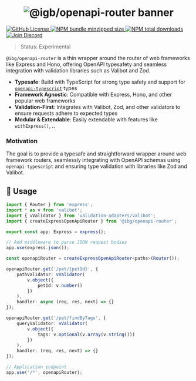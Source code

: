 <h1 align="center">
    <img src="https://raw.githubusercontent.com/inbeta-group/monorepo/develop/packages/openapi-router/.github/banner.svg" alt="@igb/openapi-router banner">
</h1>

<p align="left">
    <a href="https://github.com/inbeta-group/monorepo/blob/develop/LICENSE">
        <img src="https://img.shields.io/github/license/inbeta-group/monorepo.svg?label=license&style=flat&colorA=293140&colorB=F0E81A" alt="GitHub License"/>
    </a>
    <a href="https://www.npmjs.com/package/@igb/openapi-router">
        <img src="https://img.shields.io/bundlephobia/minzip/@igb/openapi-router.svg?label=minzipped%20size&style=flat&colorA=293140&colorB=F0E81A" alt="NPM bundle minzipped size"/>
    </a>
    <a href="https://www.npmjs.com/package/@igb/openapi-router">
        <img src="https://img.shields.io/npm/dt/@igb/openapi-router.svg?label=downloads&style=flat&colorA=293140&colorB=F0E81A" alt="NPM total downloads"/>
    </a>
    <a href="https://dyn.art/s/discord/?source=inbeta-group-readme">
        <img src="https://img.shields.io/discord/795291052897992724.svg?label=&logo=discord&logoColor=000000&color=293140&labelColor=F0E81A" alt="Join Discord"/>
    </a>
</p>

> Status: Experimental

`@ibg/openapi-router` is a thin wrapper around the router of web frameworks like Express and Hono, offering OpenAPI typesafety and seamless integration with validation libraries such as Valibot and Zod.

- **Typesafe**: Build with TypeScript for strong type safety and support for [`openapi-typescript`](https://github.com/drwpow/openapi-typescript) types
- **Framework Agnostic**: Compatible with Express, Hono, and other popular web frameworks
- **Validation-First**: Integrates with Valibot, Zod, and other validators to ensure requests adhere to expected types
- **Modular & Extendable**: Easily extendable with features like `withExpress()`, ..

### Motivation

The goal is to provide a typesafe and straightforward wrapper around web framework routers, seamlessly integrating with OpenAPI schemas using `openapi-typescript` and ensuring type validation with libraries like Zod and Valibot.

## 📖 Usage

```ts
import { Router } from 'express';
import * as v from 'valibot';
import { vValidator } from 'validation-adapters/valibot';
import { createExpressOpenApiRouter } from '@ibg/openapi-router';

export const app: Express = express();

// Add middleware to parse JSON request bodies
app.use(express.json());

const openapiRouter = createExpressOpenApiRouter<paths>(Router());

openapiRouter.get('/pet/{petId}', {
    pathValidator: vValidator(
        v.object({
            petId: v.number()
        })
    ),
    handler: async (req, res, next) => {}
});

openapiRouter.get('/pet/findByTags', {
    queryValidator: vValidator(
        v.object({
            tags: v.optional(v.array(v.string()))
        })
    ),
    handler: (req, res, next) => {}
});

// Application endpoint
app.use('/*', openapiRouter);
```